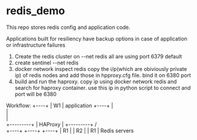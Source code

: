 # redis_demo
This repo stores redis config and application code.

Applications built for resiliency have backup options in case of application or infrastructure failures 

1. Create the redis cluster on --net redis all are using port 6379 default
2. create sentinel --net redis
3. docker network inspect redis
copy the i/p(which are obiviously private ip) of redis nodes and add those in hpproxy.cfg file. bind it on 6380 port
4. build and run the haproxy.
copy ip using docker network redis and search for haproxy container.
use this ip in python script to connect and port will be 6380

Workflow:
           +----+ 
           | W1 |    application
           +----+ 
             |   
             |   
             |   
        +---------+
        | HAProxy |
        +---------+
           /   \
    +----+ +----+  +----+
    | R1 | | R2 |  | R1 |    Redis servers
